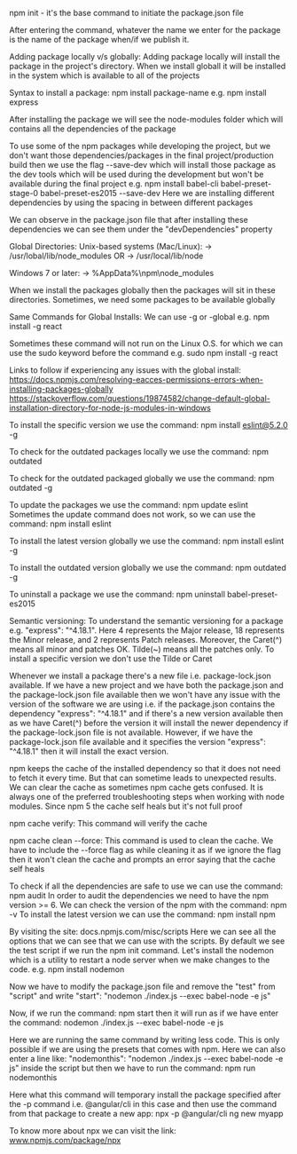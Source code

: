 npm init - it's the base command to initiate the package.json file

After entering the command, whatever the name we enter for the package is the name of the package when/if we publish it.

Adding package locally v/s globally:
Adding package locally will install the package in the project's directory. When we install globall it will be installed in the system which is available to all of the projects

Syntax to install a package: npm install package-name
e.g. npm install express

After installing the package we will see the node-modules folder which will contains all the dependencies of the package

To use some of the npm packages while developing the project, but we don't want those dependencies/packages in the final project/production build then we use the flag --save-dev which will install those package as the dev tools which will be used during the development but won't be available during the final project
e.g. npm install babel-cli babel-preset-stage-0 babel-preset-es2015 --save-dev
Here we are installing different dependencies by using the spacing in between different packages

We can observe in the package.json file that after installing these dependencies we can see them under the "devDependencies" property

Global Directories:
Unix-based systems (Mac/Linux):
-> /usr/lobal/lib/node_modules OR
-> /usr/local/lib/node

Windows 7 or later:
-> %AppData%\npm\node_modules

When we install the packages globally then the packages will sit in these directories. Sometimes, we need some packages to be available globally

Same Commands for Global Installs:
We can use -g or -global
e.g. npm install -g react

Sometimes these command will not run on the Linux O.S. for which we can use the sudo keyword before the command
e.g. sudo npm install -g react

Links to follow if experiencing any issues with the global install:
https://docs.npmjs.com/resolving-eacces-permissions-errors-when-installing-packages-globally
https://stackoverflow.com/questions/19874582/change-default-global-installation-directory-for-node-js-modules-in-windows

To install the specific version we use the command: npm install eslint@5.2.0 -g

To check for the outdated packages locally we use the command: npm outdated

To check for the outdated packaged globally we use the command:
npm outdated -g

To update the packages we use the command: npm update eslint
Sometimes the update command does not work, so we can use the command: npm install eslint

To install the latest version globally we use the command: npm install eslint -g

To install the outdated version globally we use the command: npm outdated -g

To uninstall a package we use the command: npm uninstall babel-preset-es2015

Semantic versioning: To understand the semantic versioning for a package e.g. "express": "^4.18.1". Here 4 represents the Major release, 18 represents the Minor release, and 2 represents Patch releases. Moreover, the Caret(^) means all minor and patches OK. Tilde(~) means all the patches only. To install a specific version we don't use the Tilde or Caret

Whenever we install a package there's a new file i.e. package-lock.json available. If we have a new project and we have both the package.json and the package-lock.json file available then we won't have any issue with the version of the software we are using i.e. if the package.json contains the dependency "express": "^4.18.1" and if there's a new version available then as we have Caret(^) before the version it will install the newer dependency if the package-lock.json file is not available. However, if we have the package-lock.json file available and it specifies the version "express": "^4.18.1" then it will install the exact version.

npm keeps the cache of the installed dependency so that it does not need to fetch it every time. But that can sometime leads to unexpected results. We can clear the cache as sometimes npm cache gets confused. It is always one of the preferred troubleshooting steps when working with node modules. Since npm 5 the cache self heals but it's not full proof

npm cache verify: This command will verify the cache

npm cache clean --force: This command is used to clean the cache. We have to include the --force flag as while cleaning it as if we ignore the flag then it won't clean the cache and prompts an error saying that the cache self heals

To check if all the dependencies are safe to use we can use the command: npm audit
In order to audit the dependencies we need to have the npm version >= 6. We can check the version of the npm with the command: npm -v
To install the latest version we can use the command: npm install npm

By visiting the site: docs.npmjs.com/misc/scripts
Here we can see all the options that we can see that we can use with the scripts.
By default we see the test script if we run the npm init command.
Let's install the nodemon which is a utility to restart a node server when we make changes to the code.
e.g. npm install nodemon

Now we have to modify the package.json file and remove the "test" from "script" and write "start": "nodemon ./index.js --exec babel-node -e js"

Now, if we run the command: npm start
then it will run as if we have enter the command: nodemon ./index.js --exec babel-node -e js

Here we are running the same command by writing less code. This is only possible if we are using the presets that comes with npm. Here we can also enter a line like: "nodemonthis": "nodemon ./index.js --exec babel-node -e js"
inside the script but then we have to run the command: npm run nodemonthis

Here what this command will temporary install the package specified after the -p command i.e. @angular/cli in this case and then use the command from that package to create a new app:
npx -p @angular/cli ng new myapp

To know more about npx we can visit the link: www.npmjs.com/package/npx
